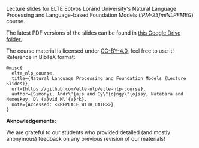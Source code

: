 Lecture slides for ELTE Eötvös Loránd University's Natural Language Processing and Language-based Foundation Models (*IPM-23fmiNLPFMEG*) course.

The latest PDF versions of the slides can be found in [this Google Drive folder.](https://drive.google.com/drive/folders/1S_WgFtfvz-Tw1a7TMupgg0s2GoO_0ZHv)


The course material is licensed under [CC-BY-4.0](https://creativecommons.org/licenses/by/4.0/), feel free to use it!   
Reference in BibTeX format:
```
@misc{
  elte_nlp_course,
  title={Natural Language Processing and Foundation Models (Lecture Slides)},
  url={https://github.com/elte-nlp/elte-nlp-course},
  author={Simonyi, Andr\'{a}s and Gy\"{o}ngy\"{o}ssy, Natabara and Nemeskey, D\'{a}vid M\'{a}rk},
  note={Accessed: <<REPLACE_WITH_DATE>>}
} 
```

**Aknowledgements:**

We are grateful to our students who provided detailed (and mostly anonymous) feedback on any previous revision of our materials!
